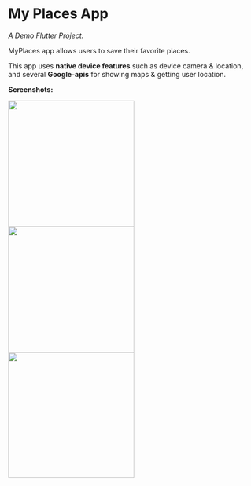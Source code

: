 # My Places App

_A Demo Flutter Project._

MyPlaces app allows users to save their favorite places.

This app uses **native device features** such as device camera & location, and several **Google-apis** for showing maps & getting user location.

**Screenshots:**

<img src="https://user-images.githubusercontent.com/73221651/110155806-d4c06880-7dee-11eb-9c54-3b3bed7b9bc8.jpg" width="256">

<img src="https://user-images.githubusercontent.com/73221651/110156310-7647ba00-7def-11eb-87aa-be76c76de44b.jpg" width="256">

<img src="https://user-images.githubusercontent.com/73221651/110156481-af802a00-7def-11eb-8a93-d24acc9f8422.jpg" width="256">
